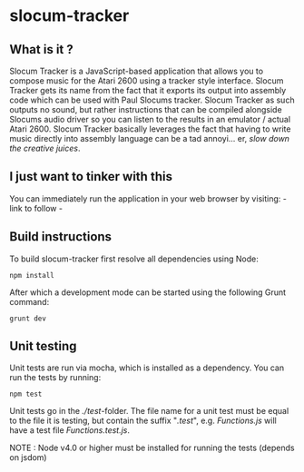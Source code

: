 slocum-tracker
==============

What is it ?
------------

Slocum Tracker is a JavaScript-based application that allows you to compose music for the Atari 2600 using a
tracker style interface. Slocum Tracker gets its name from the fact that it exports its output into assembly
code which can be used with Paul Slocums tracker. Slocum Tracker as such outputs no sound, but rather
instructions that can be compiled alongside Slocums audio driver so you can listen to the results in
an emulator / actual Atari 2600. Slocum Tracker basically leverages the fact that having to write music
directly into assembly language can be a tad annoyi... er, _slow down the creative juices_.

I just want to tinker with this
-------------------------------

You can immediately run the application in your web browser by visiting: - link to follow -

Build instructions
------------------

To build slocum-tracker first resolve all dependencies using Node:

    npm install
    
After which a development mode can be started using the following Grunt command:

    grunt dev
    
Unit testing
------------

Unit tests are run via mocha, which is installed as a dependency. You can run the tests by running:

    npm test
    
Unit tests go in the _./test_-folder. The file name for a unit test must be equal to the file it is testing, but contain
the suffix "_.test_", e.g. _Functions.js_ will have a test file _Functions.test.js_.

NOTE : Node v4.0 or higher must be installed for running the tests (depends on jsdom)
